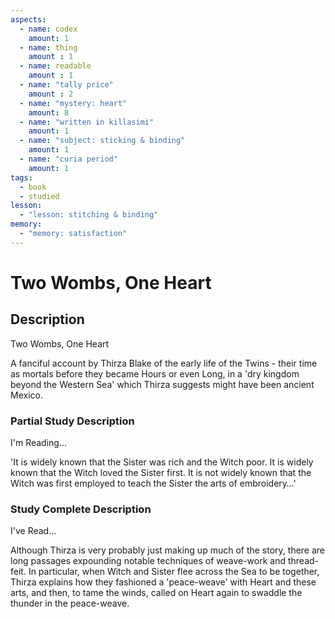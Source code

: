 ```yaml
---
aspects: 
  - name: codex
    amount: 1
  - name: thing
    amount : 1
  - name: readable
    amount : 1
  - name: "tally price"
    amount : 2
  - name: "mystery: heart"
    amount: 8
  - name: "written in killasimi"
    amount: 1
  - name: "subject: sticking & binding"
    amount: 1
  - name: "curia period"
    amount: 1
tags:
  - book
  - studied
lesson:
  - "lesson: stitching & binding"
memory:
  - "memory: satisfaction"
---
```


# Two Wombs, One Heart

## Description
Two Wombs, One Heart

A fanciful account by Thirza Blake of the early life of the Twins - their time as mortals before they became Hours or even Long, in a 'dry kingdom beyond the Western Sea' which Thirza suggests might have been ancient Mexico.
### Partial Study Description
I'm Reading...

'It is widely known that the Sister was rich and the Witch poor. It is widely known that the Witch loved the Sister first. It is not widely known that the Witch was first employed to teach the Sister the arts of embroidery…'
### Study Complete Description
I've Read...

Although Thirza is very probably just making up much of the story, there are long passages expounding notable techniques of weave-work and thread-feit. In particular, when Witch and Sister flee across the Sea to be together, Thirza explains how they fashioned a 'peace-weave' with Heart and these arts, and then, to tame the winds, called on Heart again to swaddle the thunder in the peace-weave.